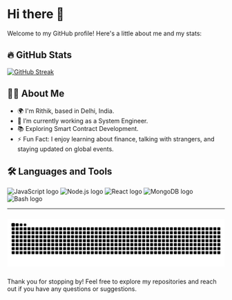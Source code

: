 # Hi there 👋

Welcome to my GitHub profile! Here's a little about me and my stats:

## 🔥 GitHub Stats

[![GitHub Streak](https://streak-stats.demolab.com/?user=rithikKsingh&theme=dark&hide_border=true)](https://git.io/streak-stats)

## 👩‍💻 About Me

- 🌍 I'm Rithik, based in Delhi, India.
- 🔭 I’m currently working as a System Engineer.
- 📚 Exploring Smart Contract Development.
- ⚡ Fun Fact: I enjoy learning about finance, talking with strangers, and staying updated on global events.

## 🛠️ Languages and Tools

<div align="left">
  <img src="https://cdn.jsdelivr.net/gh/devicons/devicon/icons/javascript/javascript-original.svg" height="40" alt="JavaScript logo" />
  <img src="https://cdn.jsdelivr.net/gh/devicons/devicon/icons/nodejs/nodejs-original.svg" height="40" alt="Node.js logo" />
  <img src="https://cdn.jsdelivr.net/gh/devicons/devicon/icons/react/react-original.svg" height="40" alt="React logo" />
  <img src="https://cdn.jsdelivr.net/gh/devicons/devicon/icons/mongodb/mongodb-original.svg" height="40" alt="MongoDB logo" />
  <img src="https://cdn.jsdelivr.net/gh/devicons/devicon/icons/bash/bash-original.svg" height="40" alt="Bash logo" />
</div>

---

###

<img src="https://raw.githubusercontent.com/rithikKsingh/rithikKsingh/output/snake.svg" alt="Snake animation" />

###

Thank you for stopping by! Feel free to explore my repositories and reach out if you have any questions or suggestions.
